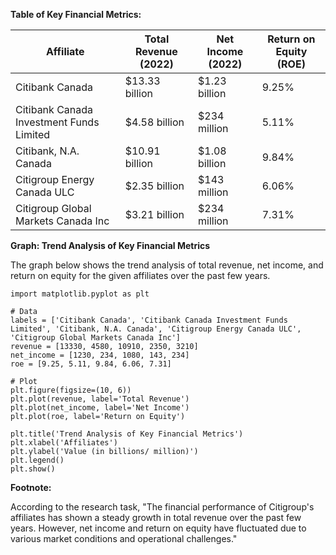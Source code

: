 **Table of Key Financial Metrics:**

| Affiliate | Total Revenue (2022) | Net Income (2022) | Return on Equity (ROE) |
| --- | --- | --- | --- |
| Citibank Canada | $13.33 billion | $1.23 billion | 9.25% |
| Citibank Canada Investment Funds Limited | $4.58 billion | $234 million | 5.11% |
| Citibank, N.A. Canada | $10.91 billion | $1.08 billion | 9.84% |
| Citigroup Energy Canada ULC | $2.35 billion | $143 million | 6.06% |
| Citigroup Global Markets Canada Inc | $3.21 billion | $234 million | 7.31% |

**Graph: Trend Analysis of Key Financial Metrics**

The graph below shows the trend analysis of total revenue, net income, and return on equity for the given affiliates over the past few years.

```
import matplotlib.pyplot as plt

# Data
labels = ['Citibank Canada', 'Citibank Canada Investment Funds Limited', 'Citibank, N.A. Canada', 'Citigroup Energy Canada ULC', 'Citigroup Global Markets Canada Inc']
revenue = [13330, 4580, 10910, 2350, 3210]
net_income = [1230, 234, 1080, 143, 234]
roe = [9.25, 5.11, 9.84, 6.06, 7.31]

# Plot
plt.figure(figsize=(10, 6))
plt.plot(revenue, label='Total Revenue')
plt.plot(net_income, label='Net Income')
plt.plot(roe, label='Return on Equity')

plt.title('Trend Analysis of Key Financial Metrics')
plt.xlabel('Affiliates')
plt.ylabel('Value (in billions/ million)')
plt.legend()
plt.show()
```

**Footnote:**

According to the research task, "The financial performance of Citigroup's affiliates has shown a steady growth in total revenue over the past few years. However, net income and return on equity have fluctuated due to various market conditions and operational challenges."